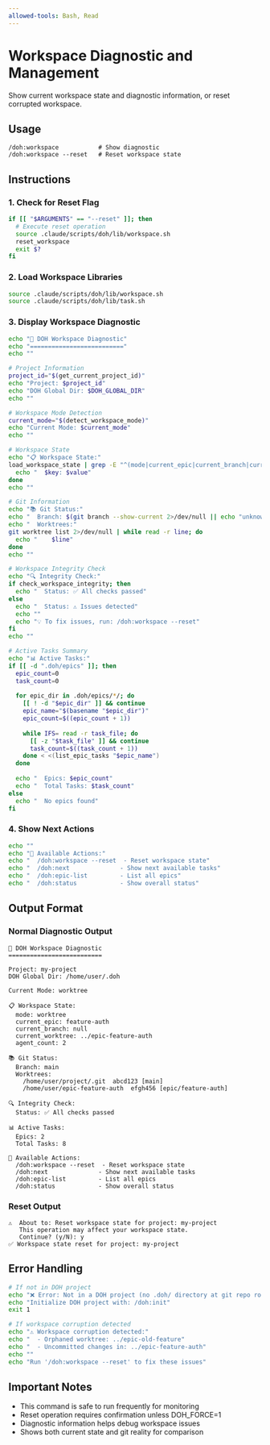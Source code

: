 ```yaml
---
allowed-tools: Bash, Read
---
```


# Workspace Diagnostic and Management

Show current workspace state and diagnostic information, or reset corrupted workspace.

## Usage
```
/doh:workspace           # Show diagnostic
/doh:workspace --reset   # Reset workspace state
```

## Instructions

### 1. Check for Reset Flag

```bash
if [[ "$ARGUMENTS" == "--reset" ]]; then
  # Execute reset operation
  source .claude/scripts/doh/lib/workspace.sh
  reset_workspace
  exit $?
fi
```

### 2. Load Workspace Libraries

```bash
source .claude/scripts/doh/lib/workspace.sh
source .claude/scripts/doh/lib/task.sh
```

### 3. Display Workspace Diagnostic

```bash
echo "🔧 DOH Workspace Diagnostic"
echo "=========================="
echo ""

# Project Information
project_id="$(get_current_project_id)"
echo "Project: $project_id"
echo "DOH Global Dir: $DOH_GLOBAL_DIR"
echo ""

# Workspace Mode Detection
current_mode="$(detect_workspace_mode)"
echo "Current Mode: $current_mode"
echo ""

# Workspace State
echo "📋 Workspace State:"
load_workspace_state | grep -E "^(mode|current_epic|current_branch|current_worktree|agent_count):" | while IFS=': ' read -r key value; do
  echo "  $key: $value"
done
echo ""

# Git Information
echo "📚 Git Status:"
echo "  Branch: $(git branch --show-current 2>/dev/null || echo "unknown")"
echo "  Worktrees:"
git worktree list 2>/dev/null | while read -r line; do
  echo "    $line"
done
echo ""

# Workspace Integrity Check
echo "🔍 Integrity Check:"
if check_workspace_integrity; then
  echo "  Status: ✅ All checks passed"
else
  echo "  Status: ⚠️ Issues detected"
  echo ""
  echo "💡 To fix issues, run: /doh:workspace --reset"
fi
echo ""

# Active Tasks Summary
echo "📊 Active Tasks:"
if [[ -d ".doh/epics" ]]; then
  epic_count=0
  task_count=0
  
  for epic_dir in .doh/epics/*/; do
    [[ ! -d "$epic_dir" ]] && continue
    epic_name="$(basename "$epic_dir")"
    epic_count=$((epic_count + 1))
    
    while IFS= read -r task_file; do
      [[ -z "$task_file" ]] && continue
      task_count=$((task_count + 1))
    done < <(list_epic_tasks "$epic_name")
  done
  
  echo "  Epics: $epic_count"
  echo "  Total Tasks: $task_count"
else
  echo "  No epics found"
fi
```

### 4. Show Next Actions

```bash
echo ""
echo "🚀 Available Actions:"
echo "  /doh:workspace --reset  - Reset workspace state"
echo "  /doh:next              - Show next available tasks"
echo "  /doh:epic-list         - List all epics"
echo "  /doh:status            - Show overall status"
```

## Output Format

### Normal Diagnostic Output
```
🔧 DOH Workspace Diagnostic
==========================

Project: my-project
DOH Global Dir: /home/user/.doh

Current Mode: worktree

📋 Workspace State:
  mode: worktree
  current_epic: feature-auth
  current_branch: null
  current_worktree: ../epic-feature-auth
  agent_count: 2

📚 Git Status:
  Branch: main
  Worktrees:
    /home/user/project/.git  abcd123 [main]
    /home/user/epic-feature-auth  efgh456 [epic/feature-auth]

🔍 Integrity Check:
  Status: ✅ All checks passed

📊 Active Tasks:
  Epics: 2
  Total Tasks: 8

🚀 Available Actions:
  /doh:workspace --reset  - Reset workspace state
  /doh:next              - Show next available tasks
  /doh:epic-list         - List all epics
  /doh:status            - Show overall status
```

### Reset Output
```
⚠️  About to: Reset workspace state for project: my-project
   This operation may affect your workspace state.
   Continue? (y/N): y
✅ Workspace state reset for project: my-project
```

## Error Handling

```bash
# If not in DOH project
echo "❌ Error: Not in a DOH project (no .doh/ directory at git repo root)"
echo "Initialize DOH project with: /doh:init"
exit 1

# If workspace corruption detected
echo "⚠️ Workspace corruption detected:"
echo "  - Orphaned worktree: ../epic-old-feature"
echo "  - Uncommitted changes in: ../epic-feature-auth"
echo ""
echo "Run '/doh:workspace --reset' to fix these issues"
```

## Important Notes

- This command is safe to run frequently for monitoring
- Reset operation requires confirmation unless DOH_FORCE=1
- Diagnostic information helps debug workspace issues
- Shows both current state and git reality for comparison